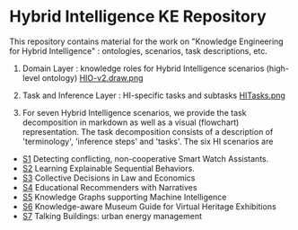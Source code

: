 # Hybrid Intelligence KE Repository
This repository contains material for the work on "Knowledge Engineering for Hybrid Intelligence" : ontologies, scenarios, task descriptions, etc. 

1. Domain Layer : knowledge roles for Hybrid Intelligence scenarios (high-level ontology)  [HIO-v2.draw.png](HIO-v2.drawio.png)

2. Task and Inference Layer : HI-specific tasks and subtasks [HITasks.png](HITasks.png)

3. For seven Hybrid Intelligence scenarios, we provide the task decomposition in markdown as well as a visual (flowchart) representation. The task decomposition consists of a description of 'terminology',  'inference steps' and 'tasks'. The six HI scenarios are
- [S1](S1/) Detecting conflicting, non-cooperative Smart Watch Assistants.
- [S2](S2.png) Learning Explainable Sequential Behaviors.
- [S3](S3.png) Collective Decisions in Law and Economics
- [S4](S4.png) Educational Recommenders with Narratives
- [S5](S5.png) Knowledge Graphs supporting Machine Intelligence
- [S6](S6.png) Knowledge-aware Museum Guide for Virtual Heritage Exhibitions
- [S7](S7.png) Talking Buildings: urban energy management


